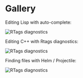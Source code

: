 # Gallery

Editing Lisp with auto-complete:

![RTags diagnostics](https://raw.github.com/philippe-grenet/dot.emacs/master/doc/elisp.png)

Editing C++ with Rtags diagnostics:

![RTags diagnostics](https://raw.github.com/philippe-grenet/dot.emacs/master/doc/cpp.png)

Finding files with Helm / Projectile:

![RTags diagnostics](https://raw.github.com/philippe-grenet/dot.emacs/master/doc/helm.png)
